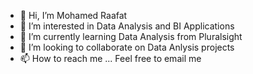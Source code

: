 - 👋 Hi, I’m Mohamed Raafat
- 👀 I’m interested in Data Analysis and BI Applications
- 🌱 I’m currently learning Data Analysis from Pluralsight
- 💞️ I’m looking to collaborate on Data Anlysis projects
- 📫 How to reach me ... Feel free to email me

<!---
Moraafat92/Moraafat92 is a ✨ special ✨ repository because its `README.md` (this file) appears on your GitHub profile.
You can click the Preview link to take a look at your changes.
--->
